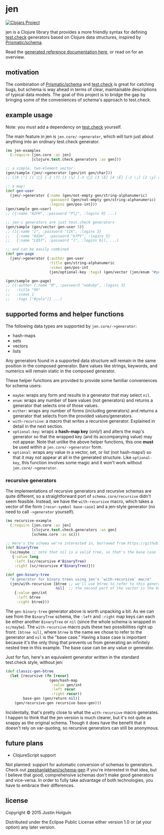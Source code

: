 # jen

[![Clojars Project](http://clojars.org/jen/latest-version.svg)](http://clojars.org/jen)

jen is a Clojure library that provides a more friendly syntax for defining [test.check](https://github.com/clojure/test.check) generators based on Clojure data structures, inspired by [Prismatic/schema](https://github.com/Prismatic/schema).

Read the [generated reference documentation here](http://holguinj.github.io/jen/doc/), or read on for an overview.

## motivation

The combination of [Prismatic/schema](https://github.com/Prismatic/schema) and [test.check](https://github.com/clojure/test.check) is great for catching bugs, but schema is way ahead in terms of clear, maintainable descriptions of typical data models.
The goal of this project is to bridge the gap by bringing some of the conveniences of schema's approach to test.check.

## example usage

Note: you *must* add a dependency on [test.check](https://github.com/clojure/test.check) yourself.

The main feature in jen is `jen.core/->generator`, which will turn just about anything into an ordinary test.check generator.

```clojure
(ns jen-examples
  (:require [jen.core :as jen]
            [clojure.test.check.generators :as gen]))

;; a simple, two-element vector
(gen/sample (jen/->generator [gen/int gen/char]))
;; ([0 \°] [1 \] [-2 \7] [1 \¼] [-3 \] [3 \È] [4 \Ë] [-2 \¡] [2 \y] [9 \])

;; a map!
(def gen-user
  (jen/->generator {:name (gen/not-empty gen/string-alphanumeric)
                    :password (gen/not-empty gen/string-alphanumeric)
                    :logins gen/pos-int}))
(gen/sample gen-user)
;; ({:name "A2FH", :password "Plj", :logins 0} ...)

;; jen's generators are just test.check generators
(gen/sample (gen/vector gen-user 3))
;; ([{:name "z", :password "tIk", :logins 3}
;;   {:name "8d2m", :password "kfPt", :logins 5}
;;   {:name "LQ5f", :password "l", :logins 6}], ...)

;; and can be easily combined
(def gen-page
  (jen/->generator {:author gen-user
                    :title gen/string-alphanumeric
                    :views gen/pos-int
                    (jen/optional-key :tags) (gen/vector (jen/enum "#yolo" "#robots" "#cyberpunk"))}))

(gen/sample gen-page)
;; ({:author {:name "M", :password "wo6ubp", :logins 3}
;;   :title "9h"
;;   :views 1
;;   :tags ["#yolo"]} ...)
```
## supported forms and helper functions

The following data types are supported by `jen.core/->generator`:

* hash-maps
* sets
* vectors
* lists

Any generators found in a supported data structure will remain in the same position in the composed generator.
Bare values like strings, keywords, and numerics will remain static in the composed generator.

These helper functions are provided to provide some familiar conveniences for schema users:

* `maybe`: wraps any form and results in a generator that may select `nil`.
* `enum`: wraps any number of bare values (not generators) and returns a generator that selects one of those values.
* `either`: wraps any number of forms (including generators) and returns a generator that selects from the provided values/generators.
* `with-recursive`: a macro that writes a recursive generator.
Explained in detail in the next section.
* `optional-key`: wraps a **hash-map key** (only!) and alters the map's generator so that the wrapped key (and its accompanying value) may not appear.
Note that unlike the above helper functions, this one **must** be used within a `jen.core/->generator` form.
* `optional`: wraps any value in a vector, set, or list (not hash-maps!) so that it may not appear at all in the generated structure.
Like `optional-key`, this function involves some magic and it won't work without `jen.core/->generator`.

### recursive generators

The implementations of recursive generators and recursive schemas are quite different, so a straightforward port of `schema.core/recursive` didn't seem feasible.
Instead, we have the `with-recursive` macro, which takes a vector of the form `[recur-symbol base-case]` and a jen-style generator (no need to call `->generator` yourself).

```clojure
(ns recursive-example
  (:require [jen.core :as jen]
            [clojure.test.check.generators :as gen]
            [schema.core :as sc]))

;; Here's the schema we're interested in, borrowed from https://github.com/Prismatic/schema/wiki/Recursive-Schemas
(def BinaryTree
  (sc/maybe ;; note that nil is a valid tree, so that's the base case
   {:value long
    :left (sc/recursive #'BinaryTree)
    :right (sc/recursive #'BinaryTree)}))

(def gen-binary-tree
  "A generator for binary trees using jen's `with-recursive` macro"
  (jen/with-recursive [btree ;; we'll use btree to refer to this generator recursively
                       nil]  ;; the second part of the vector is the base (non-recursive) case
    {:value gen/int
     :left btree
     :right btree}))
```

The `gen-binary-tree` generator above is worth unpacking a bit.
As we can see from the `BinaryTree` schema, the `:left` and `:right` map keys can each be either another `BinaryTree` or `nil` (since the whole schema is wrapped in `sc/maybe`).
The `with-recursive` macro puts these two possibilities right up front: `[btree nil]`, where `btree` is the name we chose to refer to the generator and `nil` is the "base case."
Having a base case is important because it's the only thing that prevents us from generating an infinitely nested tree in this example.
The base case can be any value or generator.

Just for fun, here's an equivalent generator written in the standard test.check style, without jen:

```clojure
(def classic-gen-btree
  (let [recursive (fn [recur]
                    (gen/hash-map
                     :value gen/int
                     :left recur
                     :right recur))
        base-gen (gen/return nil)]
    (gen/recursive-gen recursive base-gen)))
```

Incidentally, that's pretty close to what the `with-recursive` macro generates.
I happen to think that the jen version is much clearer, but it's not quite as snappy as the original schema.
Though it does have the benefit that it doesn't rely on var-quoting, so recursive generators can still be anonymous.

## future plans

* ClojureScript support

Not planned: support for automatic conversion of schemas to generators.
Check out [zeeshanlakhani/schema-gen](https://github.com/zeeshanlakhani/schema-gen) if you're interested in that idea, but I believe that good, comprehensive schemas don't make good generators and vice-versa.
In order to fully take advantage of both technologies, you have to embrace their differences.

## license

Copyright © 2015 Justin Holguín

Distributed under the Eclipse Public License either version 1.0 or (at
your option) any later version.
